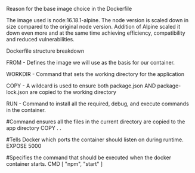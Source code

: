 Reason for the base image choice in the Dockerfile 

The image used is node:16.18.1-alpine. The node version is scaled down in size compared to the original node version. Addition of Alpine scaled it down even more and at the same time achieving efficiency, compatibility and reduced vulnerabilities. 

Dockerfile structure breakdown

FROM - Defines the image we will use as the basis for our container.

WORKDIR - Command that sets the working directory for the application


COPY - A wildcard is used to ensure both package.json AND package-lock.json are copied to the working directory                  


RUN - Command to install all the required, debug, and execute commands in the container. 

#Command ensures all the files in the current directory are copied to the app directory
COPY . .

#Tells Docker which ports the container should listen on during runtime.
EXPOSE 5000 

#Specifies the command that should be executed when the docker container starts.
CMD [ "npm",  "start" ]

